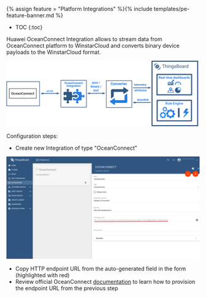 {% assign feature = "Platform Integrations" %}{% include templates/pe-feature-banner.md %}

* TOC
{:toc}

Huawei OceanConnect Integration allows to stream data from OceanConnect platform to WinstarCloud and converts binary device payloads to the WinstarCloud format.


 ![image](/images/user-guide/integrations/ocean-connect-integration.svg)

Configuration steps:
  
 - Create new Integration of type "OceanConnect"
 
![image](/images/user-guide/integrations/oceanconnect.png) 

 - Copy HTTP endpoint URL from the auto-generated field in the form (highlighted with red)
 - Review official OceanConnect [documentation](https://support.huawei.com/enterprise/en/cloud-computing/oceanconnect-platform-pid-22559503)
  to learn how to provision the endpoint URL from the previous step 
